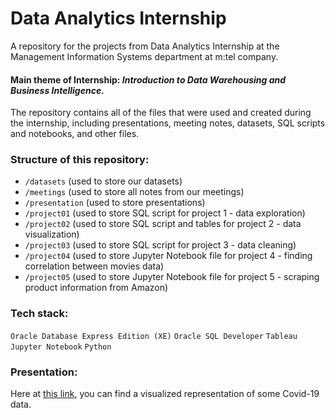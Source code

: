 # Data Analytics Internship
A repository for the projects from Data Analytics Internship at the Management Information Systems department at m:tel company.

#### Main theme of Internship: *Introduction to Data Warehousing and Business Intelligence.*


The repository contains all of the files that were used and created during the internship, including presentations, meeting notes, datasets, SQL scripts and notebooks, and other files.

### Structure of this repository:
- `/datasets` 	(used to store our datasets)
- `/meetings` 	(used to store all notes from our meetings)
- `/presentation`	(used to store presentations)
- `/project01` 	(used to store SQL script for project 1 - data exploration)
- `/project02`  (used to store SQL script and tables for project 2 - data visualization)
- `/project03` 	(used to store SQL script for project 3 - data cleaning)
- `/project04`  (used to store Jupyter Notebook file for project 4 - finding correlation between movies data)
- `/project05`  (used to store Jupyter Notebook file for project 5 - scraping product information from Amazon)

### Tech stack:
`Oracle Database Express Edition (XE)`
`Oracle SQL Developer`
`Tableau`
`Jupyter Notebook`
`Python`

### Presentation:
Here at [this link](https://public.tableau.com/views/covid_dashboard_p2/Dashboard1?:language=en-GB&publish=yes&:display_count=n&:origin=viz_share_link), you can find a visualized representation of some Covid-19 data.
